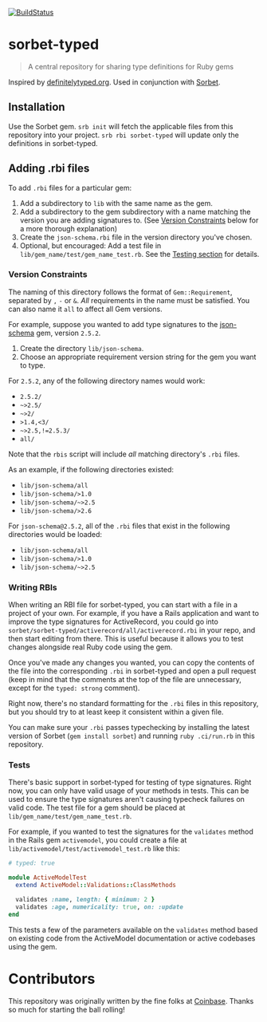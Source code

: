 [![BuildStatus](https://travis-ci.org/sorbet/sorbet-typed.svg?branch=master)](https://travis-ci.org/sorbet/sorbet-typed)

# sorbet-typed

> A central repository for sharing type definitions for Ruby gems

Inspired by [definitelytyped.org](https://definitelytyped.org/).
Used in conjunction with [Sorbet](https://sorbet.org).

## Installation

Use the Sorbet gem. `srb init` will fetch the applicable files from this repository into your project. `srb rbi sorbet-typed` will update only the definitions in sorbet-typed.

## Adding .rbi files

To add `.rbi` files for a particular gem:
1. Add a subdirectory to `lib` with the same name as the gem.
2. Add a subdirectory to the gem subdirectory with a name matching the version you are adding signatures to. (See [Version Constraints](#version-constraints) below for a more thorough explanation)
3. Create the `json-schema.rbi` file in the version directory you've chosen.
4. Optional, but encouraged: Add a test file in `lib/gem_name/test/gem_name_test.rb`. See the [Testing section](#testing) for details.

### Version Constraints

The naming of this directory follows the format of `Gem::Requirement`, separated by `,` `-` or `&`.
_All_ requirements in the name must be satisfied.
You can also name it `all` to affect all Gem versions.

For example, suppose you wanted to add type signatures to the [json-schema](https://github.com/ruby-json-schema/json-schema) gem, version `2.5.2`.
1. Create the directory `lib/json-schema`.
2. Choose an appropriate requirement version string for the gem you want to type.

For `2.5.2`, any of the following directory names would work:
   - `2.5.2/`
   - `~>2.5/`
   - `~>2/`
   - `>1.4,<3/`
   - `~>2.5,!=2.5.3/`
   - `all/`

Note that the `rbis` script will include _all_ matching directory's `.rbi` files.

As an example, if the following directories existed:
   - `lib/json-schema/all`
   - `lib/json-schema/>1.0`
   - `lib/json-schema/~>2.5`
   - `lib/json-schema/>2.6`

For `json-schema@2.5.2`, all of the `.rbi` files that exist in the following directories would be loaded:
   - `lib/json-schema/all`
   - `lib/json-schema/>1.0`
   - `lib/json-schema/~>2.5`

### Writing RBIs

When writing an RBI file for sorbet-typed, you can start with a file in a project of your own. For example, if you have a Rails application and want to improve the type signatures for ActiveRecord, you could go into `sorbet/sorbet-typed/activerecord/all/activerecord.rbi` in your repo, and then start editing from there. This is useful because it allows you to test changes alongside real Ruby code using the gem.

Once you've made any changes you wanted, you can copy the contents of the file into the corresponding `.rbi` in sorbet-typed and open a pull request (keep in mind that the comments at the top of the file are unnecessary, except for the `typed: strong` comment).

Right now, there's no standard formatting for the `.rbi` files in this repository, but you should try to at least keep it consistent within a given file.

You can make sure your `.rbi` passes typechecking by installing the latest version of Sorbet (`gem install sorbet`) and running `ruby .ci/run.rb` in this repository.

### Tests

There's basic support in sorbet-typed for testing of type signatures. Right now, you can only have valid usage of your methods in tests. This can be used to ensure the type signatures aren't causing typecheck failures on valid code. The test file for a gem should be placed at `lib/gem_name/test/gem_name_test.rb`.

For example, if you wanted to test the signatures for the `validates` method in the Rails gem `activemodel`, you could create a file at `lib/activemodel/test/activemodel_test.rb` like this:

```ruby
# typed: true

module ActiveModelTest
  extend ActiveModel::Validations::ClassMethods

  validates :name, length: { minimum: 2 }
  validates :age, numericality: true, on: :update
end
```

This tests a few of the parameters available on the `validates` method based on existing code from the ActiveModel documentation or active codebases using the gem.

# Contributors

This repository was originally written by the fine folks at
[Coinbase](https://www.coinbase.com). Thanks so much for starting the ball
rolling!
